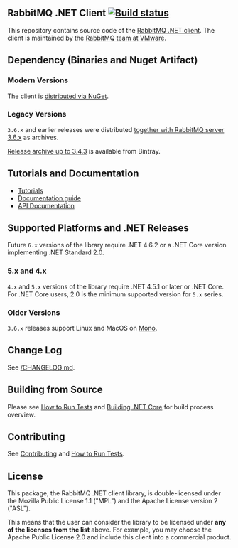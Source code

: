 ## RabbitMQ .NET Client [![Build status](https://ci.appveyor.com/api/projects/status/33srpo7owl1h3y4e?svg=true)](https://ci.appveyor.com/project/rabbitmq/rabbitmq-dotnet-client)

This repository contains source code of the [RabbitMQ .NET client](https://www.rabbitmq.com/dotnet.html).
The client is maintained by the [RabbitMQ team at VMware](https://github.com/rabbitmq/).

## Dependency (Binaries and Nuget Artifact)

### Modern Versions

The client is [distributed via NuGet](https://www.nuget.org/packages/RabbitMQ.Client/).

### Legacy Versions

`3.6.x` and earlier releases were distributed [together with RabbitMQ server 3.6.x](https://github.com/rabbitmq/rabbitmq-server/releases/)
as archives.

[Release archive up to 3.4.3](https://bintray.com/rabbitmq/archive/rabbitmq-dotnet-client) is available from Bintray.


## Tutorials and Documentation

 * [Tutorials](https://www.rabbitmq.com/getstarted.html)
 * [Documentation guide](https://www.rabbitmq.com/dotnet.html)
 * [API Documentation](https://rabbitmq.github.io/rabbitmq-dotnet-client/index.html)


## Supported Platforms and .NET Releases

Future `6.x` versions of the library require .NET 4.6.2 or a .NET Core version implementing .NET Standard 2.0.

### 5.x and 4.x

`4.x` and `5.x` versions of the library require .NET 4.5.1 or later or .NET Core.
For .NET Core users, 2.0 is the minimum supported version for `5.x` series.

### Older Versions

`3.6.x` releases support Linux and MacOS on [Mono](https://www.mono-project.com/).

## Change Log

See [/CHANGELOG.md](https://github.com/rabbitmq/rabbitmq-dotnet-client/blob/master/CHANGELOG.md).

## Building from Source

Please see [How to Run Tests](./RUNNING_TESTS.md) and [Building .NET Core](./BUILD_DOTNET_CORE.md)
for build process overview.

## Contributing

See [Contributing](./CONTRIBUTING.md) and [How to Run Tests](./RUNNING_TESTS.md).


## License

This package, the RabbitMQ .NET client library, is double-licensed under
the Mozilla Public License 1.1 ("MPL") and the Apache License version 2 ("ASL").

This means that the user can consider the library to be licensed under **any of the licenses from the list** above.
For example, you may choose the Apache Public License 2.0 and include this client into a commercial product.

